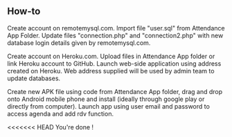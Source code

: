 ## How-to

Create account on remotemysql.com. Import file "user.sql" from Attendance App Folder. Update files "connection.php" and "connection2.php" with new database login details given by remotemysql.com. 

Create account on Heroku.com. Upload files in Attendance App folder or link Heroku account to GitHub.
Launch web-side application using address created on Heroku. Web address supplied will be used by admin team to update databases.

Create new APK file using code from Attendance App folder, drag and drop onto Android mobile phone and install (ideally through google play or directly from computer). Launch app using user email and password to access agenda and add rdv function.

<<<<<<< HEAD
You're done !